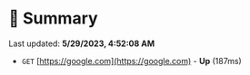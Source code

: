 # 📖 Summary
Last updated: **5/29/2023, 4:52:08 AM**

- `GET` [https://google.com](https://google.com) - **Up** (187ms)
